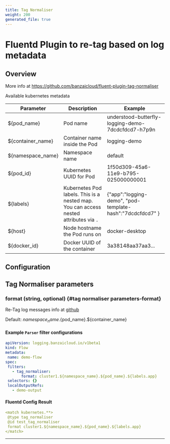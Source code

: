 ```yaml
---
title: Tag Normaliser
weight: 200
generated_file: true
---
```


# Fluentd Plugin to re-tag based on log metadata
## Overview
More info at https://github.com/banzaicloud/fluent-plugin-tag-normaliser

Available kubernetes metadata

| Parameter | Description | Example |
|-----------|-------------|---------|
| ${pod_name} | Pod name | understood-butterfly-logging-demo-7dcdcfdcd7-h7p9n |
| ${container_name} | Container name inside the Pod | logging-demo |
| ${namespace_name} | Namespace name | default |
| ${pod_id} | Kubernetes UUID for Pod | 1f50d309-45a6-11e9-b795-025000000001  |
| ${labels} | Kubernetes Pod labels. This is a nested map. You can access nested attributes via `.`  | {"app":"logging-demo", "pod-template-hash":"7dcdcfdcd7" }  |
| ${host} | Node hostname the Pod runs on | docker-desktop |
| ${docker_id} | Docker UUID of the container | 3a38148aa37aa3... |

## Configuration
## Tag Normaliser parameters

### format (string, optional) {#tag normaliser parameters-format}

Re-Tag log messages info at [github](https://github.com/banzaicloud/fluent-plugin-tag-normaliser) 

Default: ${namespace_name}.${pod_name}.${container_name}


 #### Example `Parser` filter configurations
 ```yaml
apiVersion: logging.banzaicloud.io/v1beta1
kind: Flow
metadata:
  name: demo-flow
spec:
  filters:
    - tag_normaliser:
        format: cluster1.${namespace_name}.${pod_name}.${labels.app}
  selectors: {}
  localOutputRefs:
    - demo-output
 ```

 #### Fluentd Config Result
 ```yaml
<match kubernetes.**>
  @type tag_normaliser
  @id test_tag_normaliser
  format cluster1.${namespace_name}.${pod_name}.${labels.app}
</match>
 ```

---
